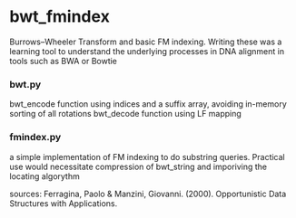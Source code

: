 # bwt_fmindex
Burrows–Wheeler Transform and basic FM indexing. Writing these was a learning tool to understand the underlying processes in DNA alignment in tools such as BWA or Bowtie


### bwt.py

bwt_encode function using indices and a suffix array, avoiding in-memory sorting of all rotations
bwt_decode function using LF mapping


### fmindex.py

a simple implementation of FM indexing to do substring queries. Practical use would necessitate compression of bwt_string and imporiving the locating algorythm


sources:
Ferragina, Paolo & Manzini, Giovanni. (2000). Opportunistic Data Structures with Applications.
